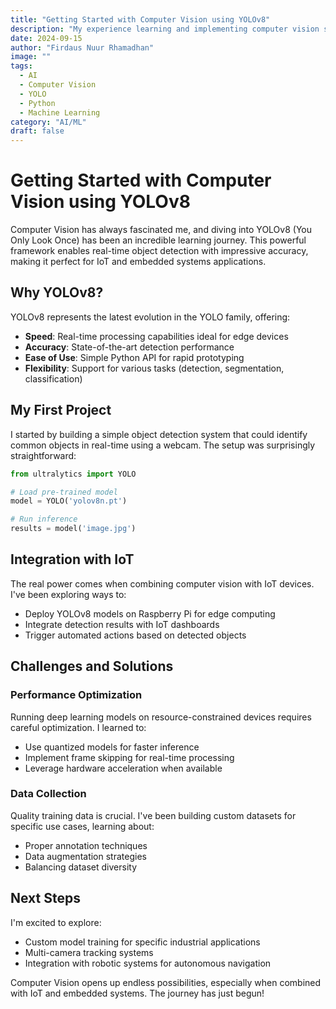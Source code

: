 ```yaml
---
title: "Getting Started with Computer Vision using YOLOv8"
description: "My experience learning and implementing computer vision solutions using YOLOv8 for real-time object detection and image analysis."
date: 2024-09-15
author: "Firdaus Nuur Rhamadhan"
image: ""
tags:
  - AI
  - Computer Vision
  - YOLO
  - Python
  - Machine Learning
category: "AI/ML"
draft: false
---
```


# Getting Started with Computer Vision using YOLOv8

Computer Vision has always fascinated me, and diving into YOLOv8 (You Only Look Once) has been an incredible learning journey. This powerful framework enables real-time object detection with impressive accuracy, making it perfect for IoT and embedded systems applications.

## Why YOLOv8?

YOLOv8 represents the latest evolution in the YOLO family, offering:
- **Speed**: Real-time processing capabilities ideal for edge devices
- **Accuracy**: State-of-the-art detection performance
- **Ease of Use**: Simple Python API for rapid prototyping
- **Flexibility**: Support for various tasks (detection, segmentation, classification)

## My First Project

I started by building a simple object detection system that could identify common objects in real-time using a webcam. The setup was surprisingly straightforward:

```python
from ultralytics import YOLO

# Load pre-trained model
model = YOLO('yolov8n.pt')

# Run inference
results = model('image.jpg')
```

## Integration with IoT

The real power comes when combining computer vision with IoT devices. I've been exploring ways to:
- Deploy YOLOv8 models on Raspberry Pi for edge computing
- Integrate detection results with IoT dashboards
- Trigger automated actions based on detected objects

## Challenges and Solutions

### Performance Optimization
Running deep learning models on resource-constrained devices requires careful optimization. I learned to:
- Use quantized models for faster inference
- Implement frame skipping for real-time processing
- Leverage hardware acceleration when available

### Data Collection
Quality training data is crucial. I've been building custom datasets for specific use cases, learning about:
- Proper annotation techniques
- Data augmentation strategies
- Balancing dataset diversity

## Next Steps

I'm excited to explore:
- Custom model training for specific industrial applications
- Multi-camera tracking systems
- Integration with robotic systems for autonomous navigation

Computer Vision opens up endless possibilities, especially when combined with IoT and embedded systems. The journey has just begun!
